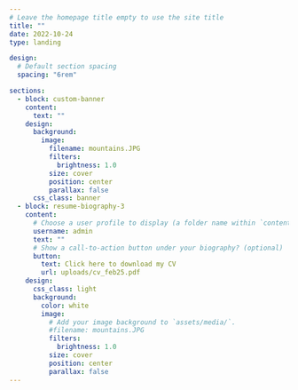 ```yaml
---
# Leave the homepage title empty to use the site title
title: ""
date: 2022-10-24
type: landing

design:
  # Default section spacing
  spacing: "6rem"

sections:
  - block: custom-banner
    content: 
      text: ""
    design:
      background:
        image:
          filename: mountains.JPG
          filters:
            brightness: 1.0
          size: cover
          position: center
          parallax: false
      css_class: banner
  - block: resume-biography-3
    content:
      # Choose a user profile to display (a folder name within `content/authors/`)
      username: admin
      text: ""
      # Show a call-to-action button under your biography? (optional)
      button:
        text: Click here to download my CV
        url: uploads/cv_feb25.pdf
    design:
      css_class: light
      background:
        color: white
        image:
          # Add your image background to `assets/media/`.
          #filename: mountains.JPG
          filters:
            brightness: 1.0
          size: cover
          position: center
          parallax: false
---
```

